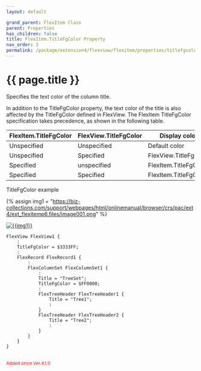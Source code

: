 ```yaml
---
layout: default

grand_parent: FlexItem Class
parent: Properties
has_children: false
title: FlexItem.TitleFgColor Property
nav_order: 3
permalink: /package/extension4/flexview/flexitem/properties/titlefgcolor
---
```

# {{ page.title }}

Specifies the text color of the column title.

In addition to the TitleFgColor property, the text color of the title is also affected by the TitleFgColor defined in FlexView. The FlexItem TitleFgColor specification takes precedence, as shown in the following table.

| FlexItem.TitleFgColor | FlexView.TitleFgColor | Display color         |
|-----------------------|-----------------------|-----------------------|
| Unspecified           | Unspecified           | Default color         |
| Unspecified           | Specified             | FlexView.TitleFgColor |
| Specified             | unspecified           | FlexItem.TitleFgColor |
| Specified             | Specified             | FlexItem.TitleFgColor |

TitleFgColor example

{% assign img1 = "https://biz-collections.com/support/webpages/html/onlinemanual/browser/crs/pac/ext4/ext_flexitemp6.files/image001.png" %}

<a href="{{ img1 }}" target="_blank"> <img src="{{ img1 }}" alt="{{img1}}"></a>

```
FlexView FlexView1 {
    :
    TitleFgColor = $3333FF;
    :
    FlexRecord FlexRecord1 {
        :
        FlexColumnSet FlexColumnSet1 {
            :
            Title = "TreeSet";
            TitleFgColor = $FF0000;
            :
            FlexTreeHeader FlexTreeHeader1 {
                Title = "Tree1";
                :
            }
            FlexTreeHeader FlexTreeHeader2 {
                Title = "Tree2";
                :
            }
        }
    }
}
```
<br><small><span style="color:red">Added since Ver.4.1.0</span></small>